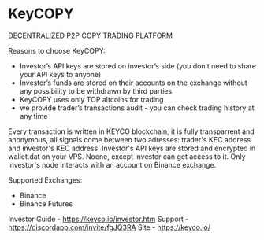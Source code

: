 # KeyCOPY
DECENTRALIZED P2P COPY TRADING PLATFORM

Reasons to choose KeyCOPY:

- Investor’s API keys are stored on investor’s side (you don’t need to share your API keys to anyone)
- Investor’s funds are stored on their accounts on the exchange without any possibility to be withdrawn by third parties
- KeyCOPY uses only TOP altcoins for trading
- we provide trader’s transactions audit - you can check trading history at any time

Every transaction is written in KEYCO blockchain, it is fully transparrent and anonymous, all signals come between two adresses: trader's KEC address and investor's KEC address. 
Investor's API keys are stored and encrypted in wallet.dat on your VPS. Noone, except investor can get access to it. Only investor's node interacts with an account on Binance exchange.

Supported Exchanges:
- Binance
- Binance Futures

Investor Guide - https://keyco.io/investor.htm
Support - https://discordapp.com/invite/fgJQ3RA
Site - https://keyco.io/
